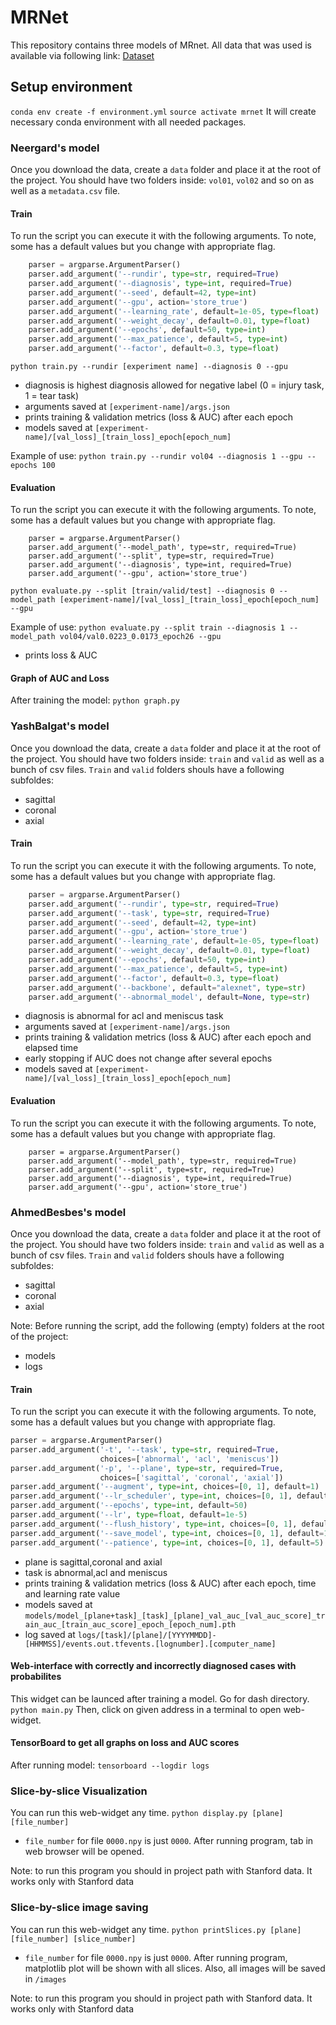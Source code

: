 # MRNet
This repository contains three models of MRnet. All data that was used is available via following link: [Dataset](https://drive.google.com/drive/folders/1mpSe2ONoq6XUTHMdUS9ci7V3XNKJjfYu?usp=sharing)
## Setup environment
`conda env create -f environment.yml`
`source activate mrnet`
It will create necessary conda environment with all needed packages.

### Neergard's model

Once you download the data, create a `data` folder and place it at the root of the project. You should have two folders inside: `vol01`, `vol02` and so on as well as a `metadata.csv` file.



#### Train
To run the script you can execute it with the following arguments. To note, some has a default values but you change with appropriate flag.

```python
    parser = argparse.ArgumentParser()
    parser.add_argument('--rundir', type=str, required=True)
    parser.add_argument('--diagnosis', type=int, required=True)
    parser.add_argument('--seed', default=42, type=int)
    parser.add_argument('--gpu', action='store_true')
    parser.add_argument('--learning_rate', default=1e-05, type=float)
    parser.add_argument('--weight_decay', default=0.01, type=float)
    parser.add_argument('--epochs', default=50, type=int)
    parser.add_argument('--max_patience', default=5, type=int)
    parser.add_argument('--factor', default=0.3, type=float)
```
`python train.py --rundir [experiment name] --diagnosis 0 --gpu`

- diagnosis is highest diagnosis allowed for negative label (0 = injury task, 1 = tear task)
- arguments saved at `[experiment-name]/args.json`
- prints training & validation metrics (loss & AUC) after each epoch
- models saved at `[experiment-name]/[val_loss]_[train_loss]_epoch[epoch_num]`

Example of use:
`python train.py --rundir vol04 --diagnosis 1 --gpu --epochs 100`
#### Evaluation
To run the script you can execute it with the following arguments. To note, some has a default values but you change with appropriate flag.
```
    parser = argparse.ArgumentParser()
    parser.add_argument('--model_path', type=str, required=True)
    parser.add_argument('--split', type=str, required=True)
    parser.add_argument('--diagnosis', type=int, required=True)
    parser.add_argument('--gpu', action='store_true')
```
`python evaluate.py --split [train/valid/test] --diagnosis 0 --model_path [experiment-name]/[val_loss]_[train_loss]_epoch[epoch_num] --gpu`

Example of use:
`python evaluate.py --split train --diagnosis 1 --model_path vol04/val0.0223_0.0173_epoch26 --gpu`

- prints loss & AUC


#### Graph of AUC and Loss
After training the model:
`python graph.py`
### YashBalgat's model
Once you download the data, create a `data` folder and place it at the root of the project. You should have two folders inside: `train` and `valid` as well as a bunch of csv files.
`Train` and `valid` folders shouls have a following subfoldes:
- sagittal
- coronal
- axial


#### Train
To run the script you can execute it with the following arguments. To note, some has a default values but you change with appropriate flag.
```python
    parser = argparse.ArgumentParser()
    parser.add_argument('--rundir', type=str, required=True)
    parser.add_argument('--task', type=str, required=True)
    parser.add_argument('--seed', default=42, type=int)
    parser.add_argument('--gpu', action='store_true')
    parser.add_argument('--learning_rate', default=1e-05, type=float)
    parser.add_argument('--weight_decay', default=0.01, type=float)
    parser.add_argument('--epochs', default=50, type=int)
    parser.add_argument('--max_patience', default=5, type=int)
    parser.add_argument('--factor', default=0.3, type=float)
    parser.add_argument('--backbone', default="alexnet", type=str)
    parser.add_argument('--abnormal_model', default=None, type=str)
```
- diagnosis is abnormal for acl and meniscus task
- arguments saved at `[experiment-name]/args.json`
- prints training & validation metrics (loss & AUC) after each epoch and elapsed time
- early stopping if AUC does not change after several epochs
- models saved at `[experiment-name]/[val_loss]_[train_loss]_epoch[epoch_num]`

#### Evaluation
To run the script you can execute it with the following arguments. To note, some has a default values but you change with appropriate flag.
```
    parser = argparse.ArgumentParser()
    parser.add_argument('--model_path', type=str, required=True)
    parser.add_argument('--split', type=str, required=True)
    parser.add_argument('--diagnosis', type=int, required=True)
    parser.add_argument('--gpu', action='store_true')
```
### AhmedBesbes's model
Once you download the data, create a `data` folder and place it at the root of the project. You should have two folders inside: `train` and `valid` as well as a bunch of csv files.
`Train` and `valid` folders shouls have a following subfoldes:
- sagittal
- coronal
- axial



Note: Before running the script, add the following (empty) folders at the root of the project:
- models
- logs


#### Train
To run the script you can execute it with the following arguments. To note, some has a default values but you change with appropriate flag.
```python
parser = argparse.ArgumentParser()
parser.add_argument('-t', '--task', type=str, required=True,
                    choices=['abnormal', 'acl', 'meniscus'])
parser.add_argument('-p', '--plane', type=str, required=True,
                    choices=['sagittal', 'coronal', 'axial'])
parser.add_argument('--augment', type=int, choices=[0, 1], default=1)
parser.add_argument('--lr_scheduler', type=int, choices=[0, 1], default=1)
parser.add_argument('--epochs', type=int, default=50)
parser.add_argument('--lr', type=float, default=1e-5)
parser.add_argument('--flush_history', type=int, choices=[0, 1], default=0)
parser.add_argument('--save_model', type=int, choices=[0, 1], default=1)
parser.add_argument('--patience', type=int, choices=[0, 1], default=5)
```
- plane is sagittal,coronal and axial
- task is abnormal,acl and meniscus
- prints training & validation metrics (loss & AUC) after each epoch, time and learning rate value
- models saved at `models/model_[plane+task]_[task]_[plane]_val_auc_[val_auc_score]_train_auc_[train_auc_score]_epoch_[epoch_num].pth`
- log saved at `logs/[task]/[plane]/[YYYYMMDD]-[HHMMSS]/events.out.tfevents.[lognumber].[computer_name]`



#### Web-interface with correctly and incorrectly diagnosed cases with probabilites
This widget can be launced after training a model. Go for dash directory.
`python main.py`
Then, click on given address in a terminal to open web-widget.
#### TensorBoard to get all graphs on loss and AUC scores
After running model:
`tensorboard --logdir logs`
### Slice-by-slice Visualization 
You can run this web-widget any time.
`python display.py [plane] [file_number]`
- `file_number` for file `0000.npy` is just `0000`. After running program, tab in web browser will be opened.


Note: to run this program you should in project path with Stanford data. It works only with Stanford data
### Slice-by-slice image saving
You can run this web-widget any time.
`python printSlices.py [plane] [file_number] [slice_number]`
- `file_number` for file `0000.npy` is just `0000`. After running program, matplotlib plot will be shown with all slices. Also, all images will be saved in `/images`


Note: to run this program you should in project path with Stanford data. It works only with Stanford data

